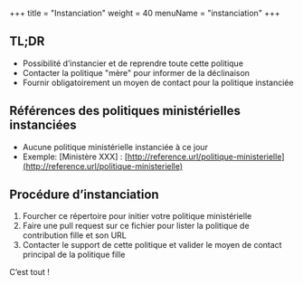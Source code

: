 +++
title = "Instanciation"
weight = 40
menuName = "instanciation"
+++

## TL;DR

 * Possibilité d’instancier et de reprendre toute cette politique
 * Contacter la politique "mère" pour informer de la déclinaison
 * Fournir obligatoirement un moyen de contact pour la politique instanciée

## Références des politiques ministérielles instanciées

 * Aucune politique ministérielle instanciée à ce jour
 * Exemple: [Ministère XXX] : [http://reference.url/politique-ministerielle](http://reference.url/politique-ministerielle)
 
## Procédure d’instanciation
 
 1. Fourcher ce répertoire pour initier votre politique ministérielle
 2. Faire une pull request sur ce fichier pour lister la politique de contribution fille et son URL
 3. Contacter le support de cette politique et valider le moyen de contact principal de la politique fille
 
 C’est tout !
